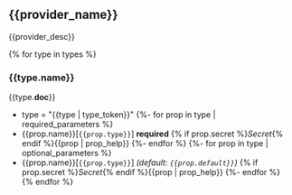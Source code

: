 ## {{provider_name}}

{{provider_desc}}

{% for type in types %}
### {{type.__name__}}

{{type.__doc__}}

- type = "{{type | type_token}}"
{%- for prop in type | required_parameters %}
- {{prop.name}}[`{{prop.type}}`] **required** {% if prop.secret %}*Secret*{% endif %}{{prop | prop_help}}
{%- endfor %}
{%- for prop in type | optional_parameters %}
- {{prop.name}}[`{{prop.type}}`] *(default: `{{prop.default}}`)* {% if prop.secret %}*Secret*{% endif %}{{prop | prop_help}}
{%- endfor %}
{% endfor %}

